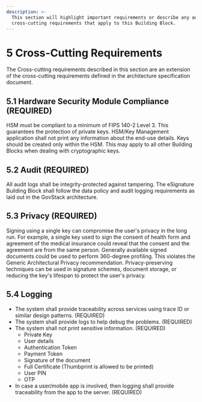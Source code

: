 ```yaml
---
description: >-
  This section will highlight important requirements or describe any additional
  cross-cutting requirements that apply to this Building Block.
---
```


# 5 Cross-Cutting Requirements

The Cross-cutting requirements described in this section are an extension of the cross-cutting requirements defined in the architecture specification document.

## 5.1 Hardware Security Module Compliance (REQUIRED)

HSM must be compliant to a minimum of FIPS 140-2 Level 3. This guarantees the protection of private keys. HSM/Key Management application shall not print any information about the end-use details. Keys should be created only within the HSM. This may apply to all other Building Blocks when dealing with cryptographic keys.

## 5.2 Audit (REQUIRED)

All audit logs shall be integrity-protected against tampering. The eSignature Building Block shall follow the data policy and audit logging requirements as laid out in the GovStack architecture.

## 5.3 Privacy (REQUIRED)

Signing using a single key can compromise the user's privacy in the long run. For example, a single key used to sign the consent of health form and agreement of the medical insurance could reveal that the consent and the agreement are from the same person. Generally available signed documents could be used to perform 360-degree profiling. This violates the Generic Architectural Privacy recommendation. Privacy-preserving techniques can be used in signature schemes, document storage, or reducing the key's lifespan to protect the user's privacy.

## 5.4 Logging&#x20;

* The system shall provide traceability across services using trace ID or similar design patterns. (REQUIRED)
* The system shall provide logs to help debug the problems. (REQUIRED)
* The system shall not print sensitive information. (REQUIRED)
  * Private Key
  * User details
  * Authentication Token
  * Payment Token
  * Signature of the document
  * Full Certificate (Thumbprint is allowed to be printed)
  * User PIN
  * OTP
* In case a user/mobile app is involved, then logging shall provide traceability from the app to the server. (REQUIRED)
